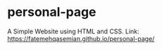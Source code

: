 # personal-page
A Simple Website using HTML and CSS.
Link: https://fatemehqasemian.github.io/personal-page/
